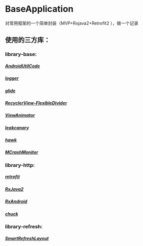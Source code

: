 # BaseApplication
对常用框架的一个简单封装（MVP+Rxjava2+Retrofit2 ），做一个记录



## 使用的三方库：
### library-base:
##### [AndroidUtilCode](https://github.com/Blankj/AndroidUtilCode)
##### [logger](https://github.com/orhanobut/logger)
##### [glide](https://github.com/bumptech/glide)
##### [RecyclerView-FlexibleDivider](https://github.com/yqritc/RecyclerView-FlexibleDivider)
##### [ViewAnimator](https://github.com/florent37/ViewAnimator)
##### [leakcanary](https://github.com/square/leakcanary)
##### [hawk](https://github.com/orhanobut/hawk)
##### [MCrashMonitor](https://github.com/maning0303/MNCrashMonitor)


### library-http:
##### [retrofit](https://github.com/square/retrofit)
##### [RxJava2](https://github.com/ReactiveX/RxJava)
##### [RxAndroid](https://github.com/ReactiveX/RxAndroid)
##### [chuck](https://github.com/jgilfelt/chuck)


### library-refresh:
##### [SmartRefreshLayout](https://github.com/scwang90/SmartRefreshLayout)